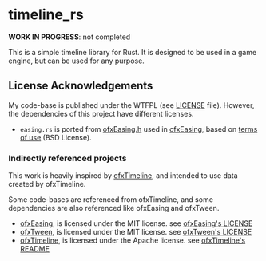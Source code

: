 # timeline_rs

**WORK IN PROGRESS**: not completed

This is a simple timeline library for Rust. It is designed to be used in a game engine, but can be used for any purpose.

## License Acknowledgements

My code-base is published under the WTFPL (see [LICENSE](LICENSE) file). However, the dependencies of this project have different licenses.

- `easing.rs` is ported from [ofxEasing.h](https://github.com/arturoc/ofxEasing/blob/master/src/ofxEasing.h) used in [ofxEasing](https://github.com/arturoc/ofxEasing), based on [terms of use](https://github.com/arturoc/ofxEasing/blob/master/src/easing_terms_of_use.html) (BSD License).

### Indirectly referenced projects

This work is heavily inspired by [ofxTimeline](https://github.com/YCAMInterlab/ofxTimeline), and intended to use data created by ofxTimeline.

Some code-bases are referenced from ofxTimeline, and some dependencies are also referenced like ofxEasing and ofxTween.

- [ofxEasing](https://github.com/arturoc/ofxEasing), is licensed under the MIT license. see [ofxEasing's LICENSE](https://github.com/arturoc/ofxEasing/blob/master/LICENSE)
- [ofxTween](https://github.com/arturoc/ofxTween), is licensed under the MIT license. see [ofxTween's LICENSE](https://github.com/arturoc/ofxTween/blob/master/LICENSE)
- [ofxTimeline](https://github.com/YCAMInterlab/ofxTimeline), is licensed under the Apache license. see [ofxTimeline's README](https://github.com/YCAMInterlab/ofxTimeline/blob/master/README.md)